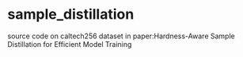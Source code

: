 # sample_distillation
source code on caltech256 dataset in paper:Hardness-Aware Sample Distillation for Efficient Model Training
